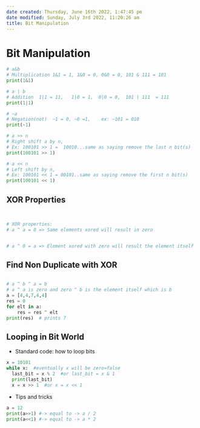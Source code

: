 ```yaml
---
date created: Thursday, June 16th 2022, 1:47:45 pm
date modified: Sunday, July 3rd 2022, 11:20:26 am
title: Bit Manipulation
---
```


# Bit Manipulation

```python
# a&b
# Multiplication 1&1 = 1, 1&0 = 0, 0&0 = 0, 101 & 111 = 101
print(1&1)

# a | b
# Addition  1|1 = 11,   1|0 = 1,  0|0 = 0,  101 | 111  = 111  
print(1|1)

# ~a
# Negation(not)  ~1 = 0, ~0 =1,    ex: ~101 = 010  
print(~1)

# a >> n  
# Right shift a by n,  
# Ex: 100101 >> 1 =  10010...same as saying remove the last n bit(s)  
print(100101 >> 1)

# a << n  
# Left shift by n,
# Ex: 100101 << 1 = 00101..same as saying remove the first n bit(s)  
print(100101 << 1)

```

## XOR Properties

```python


# XOR properties:  
# a ^ a = 0 => Same elements xored will result in zero  


# a ^ 0 = a => Element xored with zero will result the element itself   

```

## Find Non Duplicate with XOR

```python

# a ^ b ^ a = b  
# a ^ a is zero and zero ^ b is the element itself which is b 
a = [4,4,7,4,4]
res = 0
for elt in a:
	res = res ^ elt
print(res)  # prints 7

```

## Looping in Bit World

* Standard code: how to loop bits

```python
x = 10101
while x:  #eventually x will be zero=false  
  last_bit = x % 2  #or last_bit = x & 1
  print(last_bit)
  x = x >> 1  #or x = x << 1
```

* Tips and tricks

 ```python
a = 12
print(a>>1) #-> equal to -> a / 2  
print(a<<1) #-> equal to -> a * 2  
```
